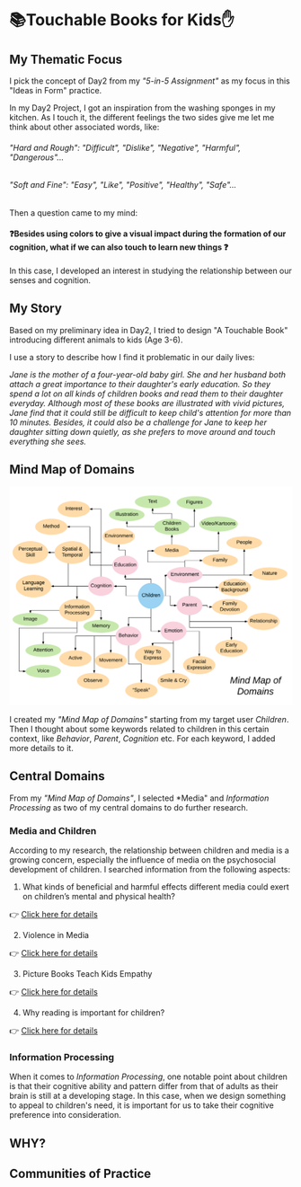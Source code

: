 # :books:Touchable Books for Kids:hand:

## My Thematic Focus
I pick the concept of Day2 from my *"5-in-5 Assignment"* as my focus in this "Ideas in Form" practice.

In my Day2 Project, I got an inspiration from the washing sponges in my kitchen. As I touch it, the different feelings the two sides give me let me think about other associated words, like:

###### "Hard and Rough": "Difficult", "Dislike", "Negative", "Harmful", "Dangerous"...

###### "Soft and Fine": "Easy", "Like", "Positive", "Healthy", "Safe"...

Then a question came to my mind:

#### :question:Besides using colors to give a visual impact during the formation of our cognition, what if we can also touch to learn new things :question:

In this case, I developed an interest in studying the relationship between our senses and cognition.

## My Story
Based on my preliminary idea in Day2, I tried to design "A Touchable Book" introducing different animals to kids (Age 3-6).

I use a story to describe how I find it problematic in our daily lives:

*Jane is the mother of a four-year-old baby girl. She and her husband both attach a great importance to their daughter's early education. So they spend a lot on all kinds of children books and read them to their daughter everyday. Although most of these books are illustrated with vivid pictures, Jane find that it could still be difficult to keep child's attention for more than 10 minutes. Besides, it could also be a challenge for Jane to keep her daughter sitting down quietly, as she prefers to move around and touch everything she sees.*

## Mind Map of Domains

![Img](pics/Domains.png)

I created my *"Mind Map of Domains"* starting from my target user *Children*. Then I thought about some keywords related to children in this certain context, like *Behavior*, *Parent*, *Cognition* etc. For each keyword, I added more details to it.
## Central Domains

From my *"Mind Map of Domains"*, I selected *Media" and *Information Processing* as two of my central domains to do further research.

### Media and Children
According to my research, the relationship between children and media is a growing concern, especially the influence of media on the psychosocial development of children. I searched information from the following aspects:

1. What kinds of beneficial and harmful effects different media could exert on children’s mental and physical health?

:point_right: [Click here for details](https://www.ncbi.nlm.nih.gov/pmc/articles/PMC2792691/)

2. Violence in Media

:point_right: [Click here for details](http://www.apa.org/research/action/protect.aspx)

3. Picture Books Teach Kids Empathy

:point_right: [Click here for details](https://www.nytimes.com/2017/08/25/books/review/why-am-i-me-paige-britt-empathy-children.html?rref=collection%2Fcolumn%2Fchildrens-books&action=click&contentCollection=review&region=rank&module=package&version=highlights&contentPlacement=2&pgtype=collection)

4. Why reading is important for children?

:point_right: [Click here for details](https://www.earlymoments.com/promoting-literacy-and-a-love-of-reading/why-reading-to-children-is-important/)

### Information Processing
When it comes to *Information Processing*, one notable point about children is that their cognitive ability and pattern differ from that of adults as their brain is still at a developing stage. In this case, when we design something to appeal to children's need, it is important for us to take their cognitive preference into consideration.
## WHY?

## Communities of Practice
